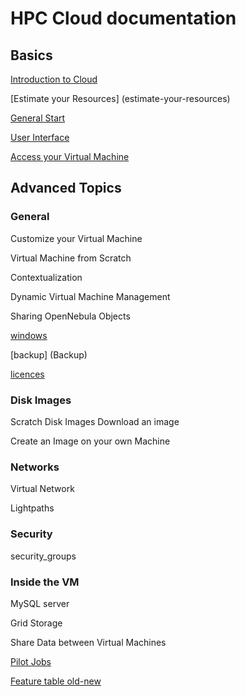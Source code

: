# HPC Cloud documentation

## Basics
[Introduction to Cloud](introduction-to-cloud)

[Estimate your Resources] (estimate-your-resources)

[General Start](general-start)

[User Interface](user-interface)

[Access your Virtual Machine](access-your-VM)


## Advanced Topics


### General


Customize your Virtual Machine

Virtual Machine from Scratch

Contextualization

Dynamic Virtual Machine Management

Sharing OpenNebula Objects

[windows](Windows)

[backup] (Backup)

[licences](Licences)


### Disk Images
Scratch Disk Images
Download an image

Create an Image on your own Machine


### Networks
Virtual Network

Lightpaths 

### Security
security_groups


### Inside the VM
MySQL server

Grid Storage

Share Data between Virtual Machines

[Pilot Jobs](pilot)







[Feature table old-new](Features-old-new)